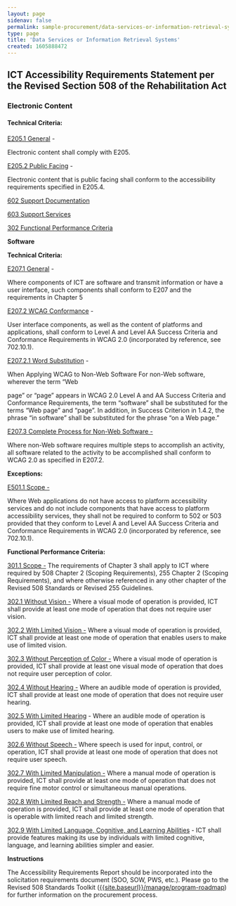 ```yaml
---
layout: page 
sidenav: false 
permalink: sample-procurement/data-services-or-information-retrieval-systems/
type: page
title: 'Data Services or Information Retrieval Systems'
created: 1605888472
---
```


## **ICT Accessibility Requirements Statement per the Revised Section 508 of the Rehabilitation Act**

### **Electronic Content**

#### **Technical Criteria:**

[E205.1 General][1] -

Electronic content shall comply with E205.

[E205.2 Public Facing][2] -

Electronic content that is public facing shall conform to the accessibility requirements specified in E205.4.

[602 Support Documentation][3]

[603 Support Services][3]

[302 Functional Performance Criteria][3]

**Software**

**Technical Criteria:**

[E207.1 General][4] -

Where components of ICT are software and transmit information or have a user interface, such components shall conform to E207 and the requirements in Chapter 5

[E207.2 WCAG Conformance][4] -

User interface components, as well as the content of platforms and applications, shall conform to Level A and Level AA Success Criteria and Conformance Requirements in WCAG 2.0 (incorporated by reference, see 702.10.1).

[E207.2.1 Word Substitution][4] -

When Applying WCAG to Non-Web Software For non-Web software, wherever the term “Web

page” or “page” appears in WCAG 2.0 Level A and AA Success Criteria and Conformance Requirements, the term “software” shall be substituted for the terms “Web page” and “page”. In addition, in Success Criterion in 1.4.2, the phrase “in software” shall be substituted for the phrase “on a Web page.”

[E207.3 Complete Process for Non-Web Software -][4]

Where non-Web software requires multiple steps to accomplish an activity, all software related to the activity to be accomplished shall conform to WCAG 2.0 as specified in E207.2.

**Exceptions:**

[E501.1 Scope -][5]

Where Web applications do not have access to platform accessibility services and do not include components that have access to platform accessibility services, they shall not be required to conform to 502 or 503 provided that they conform to Level A and Level AA Success Criteria and Conformance Requirements in WCAG 2.0 (incorporated by reference, see 702.10.1).

**Functional Performance Criteria:**

[301.1 Scope -][6] The requirements of Chapter 3 shall apply to ICT where required by 508 Chapter 2 (Scoping Requirements), 255 Chapter 2 (Scoping Requirements), and where otherwise referenced in any other chapter of the Revised 508 Standards or Revised 255 Guidelines.

[302.1 Without Vision -][7] Where a visual mode of operation is provided, ICT shall provide at least one mode of operation that does not require user vision.

[302.2 With Limited Vision -][7] Where a visual mode of operation is provided, ICT shall provide at least one mode of operation that enables users to make use of limited vision.

[302.3 Without Perception of Color -][7] Where a visual mode of operation is provided, ICT shall provide at least one visual mode of operation that does not require user perception of color.

[302.4 Without Hearing -][7] Where an audible mode of operation is provided, ICT shall provide at least one mode of operation that does not require user hearing.

[302.5 With Limited Hearing][7] - Where an audible mode of operation is provided, ICT shall provide at least one mode of operation that enables users to make use of limited hearing.

[302.6 Without Speech -][7] Where speech is used for input, control, or operation, ICT shall provide at least one mode of operation that does not require user speech.

[302.7 With Limited Manipulation -][7] Where a manual mode of operation is provided, ICT shall provide at least one mode of operation that does not require fine motor control or simultaneous manual operations.

[302.8 With Limited Reach and Strength -][7] Where a manual mode of operation is provided, ICT shall provide at least one mode of operation that is operable with limited reach and limited strength.

[302.9 With Limited Language, Cognitive, and Learning Abilities][7] - ICT shall provide features making its use by individuals with limited cognitive, language, and learning abilities simpler and easier.

**Instructions**

The Accessibility Requirements Report should be incorporated into the solicitation requirements document (SOO, SOW, PWS, etc.). Please go to the Revised 508 Standards Toolkit ([{{site.baseurl}}/manage/program-roadmap][8]) for further information on the procurement process.

 [1]: /ict-accessibility#e205_1_general
 [2]: /ict-accessibility#e205_2_public_facing
 [3]: /ict-accessibility#602__603__302
 [4]: /ict-accessibility#e207_1__e207_2__e207_2_1__e207_3
 [5]: /ict-accessibility#e501_1_scope_exception
 [6]: /ict-accessibility#e301_1
 [7]: /ict-accessibility#e302_1
 [8]: /manage/program-roadmap